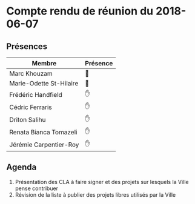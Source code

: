 # Compte rendu de réunion du 2018-06-07

## Présences
Membre|Présence
------|--------
Marc Khouzam | &#x1F464;
Marie-Odette St-Hilaire | &#x1F464;
Frédéric Handfield | &#x270B;
Cédric Ferraris | &#x270B;
Driton Salihu | &#x270B;
Renata Bianca Tomazeli | &#x270B;
Jérémie Carpentier-Roy | &#x270B;


## Agenda
1. Présentation des CLA à faire signer et des projets sur lesquels la Ville pense contribuer
2. Révision de la liste à publier des projets libres utilisés par la Ville